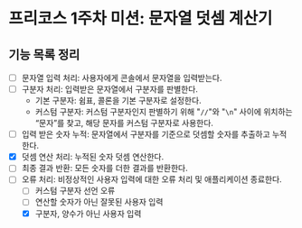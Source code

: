# 프리코스 1주차 미션: 문자열 덧셈 계산기
## 기능 목록 정리
- [ ]  문자열 입력 처리: 사용자에게 콘솔에서 문자열을 입력받는다.
- [ ]  구분자 처리: 입력받은 문자열에서 구분자를 판별한다.
   - 기본 구분자: 쉼표, 콜론을 기본 구분자로 설정한다.
   - 커스텀 구분자: 커스텀 구분자인지 판별하기 위해 "`//`"와 "`\n`" 사이에 위치하는 “문자”를 찾고, 해당 문자를 커스텀 구분자로 사용한다.
- [ ]  입력 받은 숫자 누적: 문자열에서 구분자를 기준으로 덧셈할 숫자를 추출하고 누적한다.
- [x]  덧셈 연산 처리: 누적된 숫자 덧셈 연산한다.
- [ ]  최종 결과 반환: 모든 숫자를 더한 결과를 반환한다.
- [ ]  오류 처리: 비정상적인 사용자 입력에 대한 오류 처리 및 애플리케이션 종료한다.
   - [ ]  커스텀 구분자 선언 오류
   - [ ]  연산할 숫자가 아닌 잘못된 사용자 입력
   - [x]  구분자, 양수가 아닌 사용자 입력